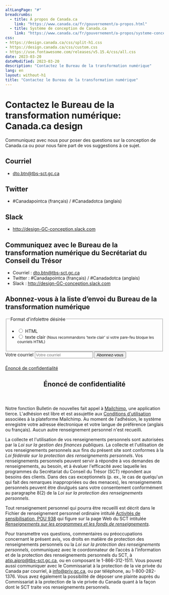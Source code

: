 ```yaml
---
altLangPage: "#"
breadcrumbs:
  - title: À propos de Canada.ca
    link: "https://www.canada.ca/fr/gouvernement/a-propos.html"
  - title: Système de conception de Canada.ca
    link: "https://www.canada.ca/fr/gouvernement/a-propos/systeme-conception.html"
css:
- https://design.canada.ca/css/split-h1.css
- https://design.canada.ca/css/custom.css
- https://use.fontawesome.com/releases/v5.15.4/css/all.css
date: 2023-03-20
dateModified: 2023-03-20
description: "Contactez le Bureau de la transformation numérique"
lang: en
layout: without-h1
title: "Contactez le Bureau de la transformation numérique"
---
```

<h1 property="name" id="wb-cont" dir="ltr"><span class="stacked"><span>Contactez le Bureau de la transformation numérique</span>: <span>Canada.ca design</span></span></h1>
<p>Communiquez avec nous pour poser des questions sur la conception de Canada.ca ou pour nous faire part de vos suggestions à ce sujet.</p>
<h2><span class="far fa-envelope fa-lg mrgn-rght-sm"></span> Courriel</h2>
<ul class="mrgn-tp-lg">
  <li><a href="mailto:dto.btn@tbs-sct.gc.ca">dto.btn@tbs-sct.gc.ca</a></li>
</ul>
<h2><span class="fab fa-twitter fa-lg mrgn-rght-sm"></span> Twitter</h2>
<ul class="mrgn-tp-lg">
  <li>#Canadapointca (français) / #Canadadotca (anglais)</li>
</ul>
<h2><span class="fab fa-slack fa-lg mrgn-rght-sm"></span> Slack</h2>
<ul class="mrgn-tp-lg">
  <li><a href="http://design-GC-conception.slack.com">http://design-GC-conception.slack.com</a></li>
</ul>
<aside>
  <h2 id="communiquez-avec-le-bureau-de-la-transformation-numérique-du-secrétariat-du-conseil-du-trésor">Communiquez avec le Bureau de la transformation numérique du Secrétariat du Conseil du Trésor</h2>
  <ul>
    <li>Courriel&nbsp;: <a href="mailto:dto.btn@tbs-sct.gc.ca">dto.btn@tbs-sct.gc.ca</a></li>
    <li>Twitter&nbsp;: #Canadapointca (français) / #Canadadotca (anglais)</li>
    <li>Slack&nbsp;: <a href="https://design-gc-conception.slack.com/join/shared_invite/enQtODE1OTc5Mzg5NzQ4LWQ3MjZjMTdjMjk2ZTZmMTJjYWQ3ZmRiNDYwYjRmN2NjYzQyNjFlNDBlY2FkNWE1ODg2YjExY2QwZmVjN2MwMGM">http://design-GC-conception.slack.com</a></li>
  </ul>
  <h2 id="abonnez-vous-à-la-liste-d’envoi-du-bureau-de-la-transformation-numérique">Abonnez-vous à la liste d’envoi du Bureau de la transformation numérique</h2>
  <div class="row">
    <form action="https://github.us12.list-manage.com/subscribe/post?u=5700d338d6ab413ebca1099f4&amp;id=c6bb0b9f64" method="post" id="mc-embedded-subscribe-form" name="mc-embedded-subscribe-form" class="col-sm-8 validate paddingc" target="_blank" novalidate>
      <div id="mc_embed_signup_scroll" class="well well-sm">
        <fieldset class="gc-chckbxrdio">
          <legend>Format d'infolettre désirée</legend>
          <ul class="list-unstyled lst-spcd-2">
            <li class="radio">
              <input type="radio" value="html" name="EMAILTYPE" id="mce-EMAILTYPE-0">
              <label for="mce-EMAILTYPE-0">HTML</label>
            </li>
            <li class="radio">
              <input type="radio" value="text" name="EMAILTYPE" id="mce-EMAILTYPE-1">
              <label for="mce-EMAILTYPE-1">texte clair <small>(Nous recommandons 'texte clair' si votre pare-feu bloque les courriels HTML)</small></label>
            </li>
          </ul>
        </fieldset>
        <div class="mc-field-group">
          <div class="input-group">
            <label class="wb-inv" for="mce-EMAIL">Votre courriel</label>
            <input type="email" value="" name="EMAIL" class="form-control required email" id="mce-EMAIL" placeholder="Votre courriel">
            <span class="input-group-btn">
            <button type="submit" name="subscribe" id="mc-embedded-subscribe" class="btn btn-success nowrap">Abonnez-vous</button>
            </span> </div>
        </div>
        <div id="mce-responses" class="clear">
          <div class="response" id="mce-error-response" style="display:none"></div>
          <div class="response" id="mce-success-response" style="display:none"></div>
        </div>
        <!-- real people should not fill this in and expect good things - do not remove this or risk form bot signups-->
        <div style="position: absolute; left: -5000px;" aria-hidden="true">
          <input type="text" name="b_5700d338d6ab413ebca1099f4_c6bb0b9f64" tabindex="-1" value="">
        </div>
      </div>
    </form>
  </div>
  <script type='text/javascript' src='https://s3.amazonaws.com/downloads.mailchimp.com/js/mc-validate.js'></script> 
  <script type='text/javascript'>
			( function( $ ) {
				window.fnames = new Array();
				window.ftypes = new Array();
				fnames[ 0 ]='EMAIL';
				ftypes[ 0 ]='email';
				fnames[ 1 ]='FNAME';
				ftypes[ 1 ]='text';
				fnames[ 2 ]='LNAME';
				ftypes[ 2 ]='text';
				fnames[ 3 ]='ADDRESS';
				ftypes[ 3 ]='address';
				fnames[ 4 ]='PHONE';
				ftypes[ 4 ]='phone';
				fnames[ 5 ]='BIRTHDAY';
				ftypes[ 5 ]='birthday';
			}( jQuery ));
			var $mcj = jQuery.noConflict( true );
		</script> 
  <!--End mc_embed_signup-->
  <div class="mce-privacy" style="padding-top: 9px;"> <a href="#privacy-notice-modal" aria-controls="privacy-notice-modal" class="overlay-lnk light-link wb-lbx" aria-label="Privacy Statement Link">Énoncé de confidentialité</a> </div>
  <section class="mfp-hide modal-dialog modal-content overlay-def" id="privacy-notice-modal">
    <header class="modal-header">
      <h2 class="modal-title">Énoncé de confidentialité</h2>
    </header>
    <div class="modal-body">
      <p>Notre fonction Bulletin de nouvelles fait appel &agrave; <a href="https://mailchimp.com/">Mailchimp</a>, une application tierce. L'adh&eacute;sion est libre et est assujettie aux <a href="https://mailchimp.com/legal/terms/">Conditions d'utilisation</a> associ&eacute;es &agrave; la plateforme Mailchimp. Au moment de l'adh&eacute;sion, le syst&egrave;me enregistre votre adresse &eacute;lectronique et votre langue de pr&eacute;f&eacute;rence (anglais ou fran&ccedil;ais). Aucun autre renseignement personnel n'est recueilli.</p>
      <p>La collecte et l'utilisation de vos renseignements personnels sont autoris&eacute;es par la <em>Loi sur la gestion des finances publiques</em>. La collecte et l'utilisation de vos renseignements personnels aux fins du pr&eacute;sent site sont conformes &agrave; la <em>Loi f&eacute;d&eacute;rale sur la protection des renseignements personnels</em>. Vos renseignements personnels peuvent servir &agrave; r&eacute;pondre &agrave; vos demandes de renseignements, au besoin, et &agrave; &eacute;valuer l'efficacit&eacute; avec laquelle les programmes du Secr&eacute;tariat du Conseil du Tr&eacute;sor (SCT) r&eacute;pondent aux besoins des clients. Dans des cas exceptionnels (p. ex., le cas de quelqu'un qui fait des remarques inappropri&eacute;es ou des menaces), les renseignements personnels peuvent &ecirc;tre divulgu&eacute;s sans votre consentement conform&eacute;ment au paragraphe 8(2) de la <em>Loi sur la protection des renseignements personnels</em>.</p>
      <p>Tout renseignement personnel qui pourra &ecirc;tre recueilli est d&eacute;crit dans le Fichier de renseignement personnel ordinaire intitul&eacute; <a href="http://www.infosource.gc.ca/emp/emp03-fra.asp#psu938">Activit&eacute;s de sensibilisation, POU 938</a> qui figure sur la page Web du SCT intitul&eacute;e <a href="https://www.canada.ca/fr/secretariat-conseil-tresor/services/acces-information-protection-reseignements-personnels/acces-information/renseignements-programmes-fonds-renseignements/fichiers-renseignements-personnels-ordinaires.html"><em>Renseignements sur les programmes et les fonds de renseignements</em></a>.</p>
      <p>Pour transmettre vos questions, commentaires ou pr&eacute;occupations concernant le pr&eacute;sent avis, vos droits en mati&egrave;re de protection des renseignements personnels ou la <em>Loi sur la protection des renseignements personnels</em>, communiquez avec le coordonnateur de l&rsquo;acc&egrave;s &agrave; l&rsquo;information et de la protection des renseignements personnels du SCT, &agrave; <a href="mailto:atip.aiprp@tbs-sct.gc.ca">atip.aiprp@tbs-sct.gc.ca</a>, ou en composant le 1-866-312-1511. Vous pouvez aussi communiquer avec le Commissariat &agrave; la protection de la vie priv&eacute;e du Canada par courriel, &agrave; <a href="mailto:info@priv.gc.ca">info@priv.gc.ca</a>, ou par t&eacute;l&eacute;phone, au 1-800-282-1376. Vous avez &eacute;galement la possibilit&eacute; de d&eacute;poser une plainte aupr&egrave;s du Commissariat &agrave; la protection de la vie priv&eacute;e du Canada quant &agrave; la fa&ccedil;on dont le SCT traite vos renseignements personnels.</p>
    </div>
  </section>
</aside>
